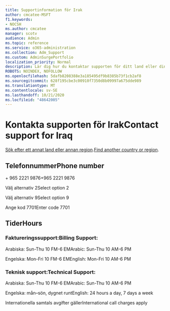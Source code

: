 ```yaml
---
title: Supportinformation för Irak
author: cmcatee-MSFT
f1.keywords:
- NOCSH
ms.author: cmcatee
manager: scotv
audience: Admin
ms.topic: reference
ms.service: o365-administration
ms.collection: Adm_Support
ms.custom: AdminSurgePortfolio
localization_priority: Normal
description: Lär dig hur du kontaktar supporten för ditt land eller din region.
ROBOTS: NOINDEX, NOFOLLOW
ms.openlocfilehash: 5dafb8208388e3a185495df9b8385b73f1cb2af8
ms.sourcegitcommit: 628f195cbe3c00910f7350d8b09997a675dde989
ms.translationtype: MT
ms.contentlocale: sv-SE
ms.lasthandoff: 10/21/2020
ms.locfileid: "48642005"
---
```

# <a name="contact-support-for-iraq"></a><span data-ttu-id="64161-103">Kontakta supporten för Irak</span><span class="sxs-lookup"><span data-stu-id="64161-103">Contact support for Iraq</span></span>

<span data-ttu-id="64161-104">[Sök efter ett annat land eller annan region](../contact-support-for-business-products.md).</span><span class="sxs-lookup"><span data-stu-id="64161-104">[Find another country or region](../contact-support-for-business-products.md).</span></span>

## <a name="phone-number"></a><span data-ttu-id="64161-105">Telefonnummer</span><span class="sxs-lookup"><span data-stu-id="64161-105">Phone number</span></span>
<span data-ttu-id="64161-106">+ 965 2221 9876</span><span class="sxs-lookup"><span data-stu-id="64161-106">+965 2221 9876</span></span>

<span data-ttu-id="64161-107">Välj alternativ 2</span><span class="sxs-lookup"><span data-stu-id="64161-107">Select option 2</span></span>

<span data-ttu-id="64161-108">Välj alternativ 9</span><span class="sxs-lookup"><span data-stu-id="64161-108">Select option 9</span></span>

<span data-ttu-id="64161-109">Ange kod 7701</span><span class="sxs-lookup"><span data-stu-id="64161-109">Enter code 7701</span></span>

## <a name="hours"></a><span data-ttu-id="64161-110">Tider</span><span class="sxs-lookup"><span data-stu-id="64161-110">Hours</span></span>
### <a name="billing-support"></a><span data-ttu-id="64161-111">Faktureringssupport:</span><span class="sxs-lookup"><span data-stu-id="64161-111">Billing Support:</span></span>

<span data-ttu-id="64161-112">Arabiska: Sun-Thu 10 FM-6 EM</span><span class="sxs-lookup"><span data-stu-id="64161-112">Arabic: Sun-Thu 10 AM-6 PM</span></span>

<span data-ttu-id="64161-113">Engelska: Mon-Fri 10 FM-6 EM</span><span class="sxs-lookup"><span data-stu-id="64161-113">English: Mon-Fri 10 AM-6 PM</span></span>

### <a name="technical-support"></a><span data-ttu-id="64161-114">Teknisk support:</span><span class="sxs-lookup"><span data-stu-id="64161-114">Technical Support:</span></span>

<span data-ttu-id="64161-115">Arabiska: Sun-Thu 10 FM-6 EM</span><span class="sxs-lookup"><span data-stu-id="64161-115">Arabic: Sun-Thu 10 AM-6 PM</span></span>

<span data-ttu-id="64161-116">Engelska: mån–sön, dygnet runt</span><span class="sxs-lookup"><span data-stu-id="64161-116">English: 24 hours a day, 7 days a week</span></span>

<span data-ttu-id="64161-117">Internationella samtals avgifter gäller</span><span class="sxs-lookup"><span data-stu-id="64161-117">International call charges apply</span></span>
